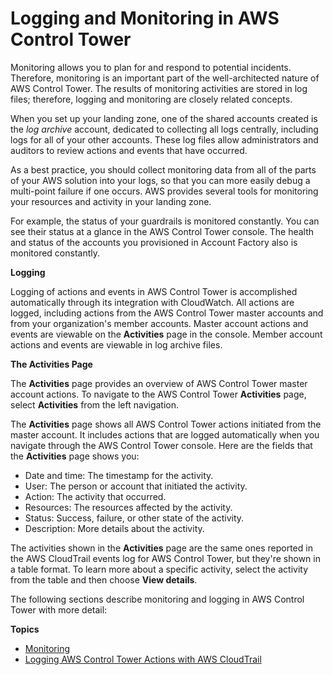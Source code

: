 # Logging and Monitoring in AWS Control Tower<a name="logging-and-monitoring"></a>

Monitoring allows you to plan for and respond to potential incidents\. Therefore, monitoring is an important part of the well\-architected nature of AWS Control Tower\. The results of monitoring activities are stored in log files; therefore, logging and monitoring are closely related concepts\.

When you set up your landing zone, one of the shared accounts created is the *log archive* account, dedicated to collecting all logs centrally, including logs for all of your other accounts\. These log files allow administrators and auditors to review actions and events that have occurred\. 

As a best practice, you should collect monitoring data from all of the parts of your AWS solution into your logs, so that you can more easily debug a multi\-point failure if one occurs\. AWS provides several tools for monitoring your resources and activity in your landing zone\.

For example, the status of your guardrails is monitored constantly\. You can see their status at a glance in the AWS Control Tower console\. The health and status of the accounts you provisioned in Account Factory also is monitored constantly\.

**Logging**

Logging of actions and events in AWS Control Tower is accomplished automatically through its integration with CloudWatch\. All actions are logged, including actions from the AWS Control Tower master accounts and from your organization's member accounts\. Master account actions and events are viewable on the **Activities** page in the console\. Member account actions and events are viewable in log archive files\.

**The **Activities** Page**

The **Activities** page provides an overview of AWS Control Tower master account actions\. To navigate to the AWS Control Tower **Activities** page, select **Activities** from the left navigation\.

The **Activities** page shows all AWS Control Tower actions initiated from the master account\. It includes actions that are logged automatically when you navigate through the AWS Control Tower console\. Here are the fields that the **Activities** page shows you: 
+ Date and time: The timestamp for the activity\.
+ User: The person or account that initiated the activity\.
+ Action: The activity that occurred\.
+ Resources: The resources affected by the activity\.
+ Status: Success, failure, or other state of the activity\.
+ Description: More details about the activity\.

The activities shown in the **Activities** page are the same ones reported in the AWS CloudTrail events log for AWS Control Tower, but they're shown in a table format\. To learn more about a specific activity, select the activity from the table and then choose **View details**\.

The following sections describe monitoring and logging in AWS Control Tower with more detail:

**Topics**
+ [Monitoring ](monitoring-overview.md)
+  [Logging AWS Control Tower Actions with AWS CloudTrail](logging-using-cloudtrail.md)
